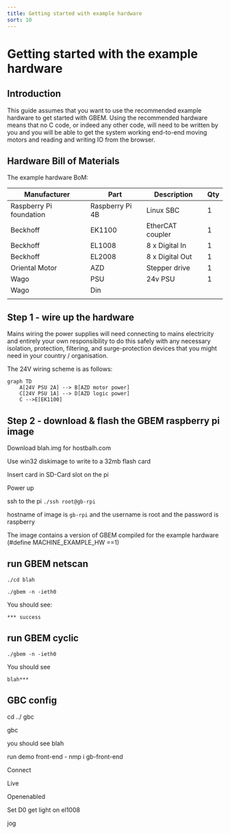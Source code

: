 ```yaml
---
title: Getting started with example hardware
sort: 10
---
```


# Getting started with the example hardware

## Introduction
This guide assumes that you want to use the recommended example hardware to get started with GBEM. Using the recommended hardware means that no C code, or indeed any other code, will need to be written by you and you will be able to get the system working end-to-end moving motors and reading and writing IO from the browser.

## Hardware Bill of Materials

The example hardware BoM:

|Manufacturer               | Part               | Description          | Qty   |
|---------------------------|--------------------|----------------------|-------|
|Raspberry Pi foundation    | Raspberry Pi 4B    | Linux SBC            | 1     |
|Beckhoff                   | EK1100             | EtherCAT coupler     | 1     |
|Beckhoff                   | EL1008             | 8 x Digital In       | 1     |
|Beckhoff                   | EL2008             | 8 x Digital Out      | 1     |
|Oriental Motor             | AZD                | Stepper drive        | 1     |
|Wago                       | PSU                | 24v PSU              | 1     |
|Wago                       | Din                |||
|||||



## Step 1 - wire up the hardware

Mains wiring the power supplies will need connecting to mains electricity and entirely your own  responsibility to do this safely with any necessary isolation, protection, filtering, and surge-protection devices that you might need in your country / organisation.

The 24V wiring scheme is as follows: 

````mermaid
graph TD
    A[24V PSU 2A] --> B[AZD motor power]
    C[24V PSU 1A] --> D[AZD logic power]
    C -->E[EK1100]
````

## Step 2 - download & flash the GBEM raspberry pi image

Download blah.img for hostbalh.com

Use win32 diskimage to write to a 32mb flash card

Insert card in SD-Card slot on the pi

Power up

ssh to the pi `./ssh root@gb-rpi`

hostname of image is  `gb-rpi` and the username is root and the password is raspberry

The image contains a version of GBEM compiled for the example hardware (#define MACHINE_EXAMPLE_HW ==1)

## run GBEM netscan

`./cd blah`

`./gbem -n -ieth0`

You should see:

`*** success`

## run GBEM cyclic

`./gbem -n -ieth0`



You should see

`blah***`

## GBC config

cd ../ gbc 

gbc

you should see blah

run demo front-end - nmp i gb-front-end

Connect

Live

Openenabled

Set D0 get light on el1008

jog
